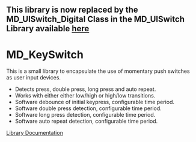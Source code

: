 This library is now replaced by the MD_UISwitch_Digital Class in the MD_UISwitch Library available [here](https://MajicDesigns.github/MD_UISwitch/)
-

# MD_KeySwitch

This is a small library to encapsulate the use of momentary push switches as user input devices.  
* Detects press, double press, long press and auto repeat.
* Works with either either low/high or high/low transitions.
* Software debounce of initial keypress, configurable time period.
* Software double press detection, configurable time period.
* Software long press detection, configurable time period.
* Software auto repeat detection, configurable time period.

[Library Documentation](https://majicdesigns.github.io/MD_KeySwitch/)